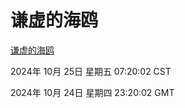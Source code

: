 # 谦虚的海鸥
[谦虚的海鸥](http://219.139.199.238:56308/qxdho/course/base/hotlink/index.php)

2024年 10月 25日 星期五 07:20:02 CST

2024年 10月 24日 星期四 23:20:02 GMT
